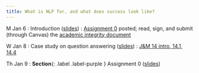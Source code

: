 ```yaml
---
title: What is NLP for, and what does success look like?
---
```


M Jan 6
: Introduction ([slides](https://docs.google.com/presentation/d/1unOUYMNU7aa1bJTXWYuJ68oTiH48y1E1LGvj5gl__ps/edit?usp=sharing))
  : [Assignment 0](../assets/docs/A0.pdf) posted; read, sign, and submit (through Canvas) the
  [academic integrity document](../assets/docs/academic-integrity.pdf)

W Jan 8
: Case study on question answering ([slides](https://docs.google.com/presentation/d/1UUgDto4bHrvyU5sO3yALyFs97RADeeiRqMGLzJnKTXU/edit?usp=sharing))
  : [J&M 14 intro, 14.1, 14.4](https://web.stanford.edu/~jurafsky/slp3/14.pdf)

Th Jan 9
: **Section**{: .label .label-purple } Assignment 0 ([slides](https://docs.google.com/presentation/d/1mzR7ZI716Sb4U7hwG7NOiNkVmcQRzbqw/edit?usp=sharing&ouid=103588863361589074077&rtpof=true&sd=true))
